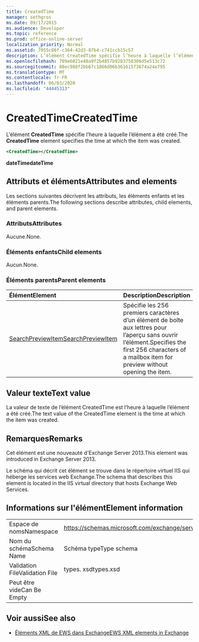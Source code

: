 ```yaml
---
title: CreatedTime
manager: sethgros
ms.date: 09/17/2015
ms.audience: Developer
ms.topic: reference
ms.prod: office-online-server
localization_priority: Normal
ms.assetid: 7055c86f-c364-42d3-87b4-c741ccb15c57
description: L’élément CreatedTime spécifie l’heure à laquelle l’élément a été créé.
ms.openlocfilehash: 709e6021e48a9f2b4857b9283750306d5e513c72
ms.sourcegitcommit: 88ec988f2bb67c1866d06b361615f3674a24e795
ms.translationtype: MT
ms.contentlocale: fr-FR
ms.lasthandoff: 06/03/2020
ms.locfileid: "44445313"
---
```

# <a name="createdtime"></a><span data-ttu-id="c466d-103">CreatedTime</span><span class="sxs-lookup"><span data-stu-id="c466d-103">CreatedTime</span></span>

<span data-ttu-id="c466d-104">L’élément **CreatedTime** spécifie l’heure à laquelle l’élément a été créé.</span><span class="sxs-lookup"><span data-stu-id="c466d-104">The **CreatedTime** element specifies the time at which the item was created.</span></span> 
  
```xml
<CreatedTime></CreatedTime>
```

 <span data-ttu-id="c466d-105">**dateTime**</span><span class="sxs-lookup"><span data-stu-id="c466d-105">**dateTime**</span></span>
## <a name="attributes-and-elements"></a><span data-ttu-id="c466d-106">Attributs et éléments</span><span class="sxs-lookup"><span data-stu-id="c466d-106">Attributes and elements</span></span>

<span data-ttu-id="c466d-107">Les sections suivantes décrivent les attributs, les éléments enfants et les éléments parents.</span><span class="sxs-lookup"><span data-stu-id="c466d-107">The following sections describe attributes, child elements, and parent elements.</span></span>
  
### <a name="attributes"></a><span data-ttu-id="c466d-108">Attributs</span><span class="sxs-lookup"><span data-stu-id="c466d-108">Attributes</span></span>

<span data-ttu-id="c466d-109">Aucune.</span><span class="sxs-lookup"><span data-stu-id="c466d-109">None.</span></span>
  
### <a name="child-elements"></a><span data-ttu-id="c466d-110">Éléments enfants</span><span class="sxs-lookup"><span data-stu-id="c466d-110">Child elements</span></span>

<span data-ttu-id="c466d-111">Aucun.</span><span class="sxs-lookup"><span data-stu-id="c466d-111">None.</span></span>
  
### <a name="parent-elements"></a><span data-ttu-id="c466d-112">Éléments parents</span><span class="sxs-lookup"><span data-stu-id="c466d-112">Parent elements</span></span>

|<span data-ttu-id="c466d-113">**Élément**</span><span class="sxs-lookup"><span data-stu-id="c466d-113">**Element**</span></span>|<span data-ttu-id="c466d-114">**Description**</span><span class="sxs-lookup"><span data-stu-id="c466d-114">**Description**</span></span>|
|:-----|:-----|
|[<span data-ttu-id="c466d-115">SearchPreviewItem</span><span class="sxs-lookup"><span data-stu-id="c466d-115">SearchPreviewItem</span></span>](searchpreviewitem.md) <br/> |<span data-ttu-id="c466d-116">Spécifie les 256 premiers caractères d’un élément de boîte aux lettres pour l’aperçu sans ouvrir l’élément.</span><span class="sxs-lookup"><span data-stu-id="c466d-116">Specifies the first 256 characters of a mailbox item for preview without opening the item.</span></span>  <br/> |
   
## <a name="text-value"></a><span data-ttu-id="c466d-117">Valeur texte</span><span class="sxs-lookup"><span data-stu-id="c466d-117">Text value</span></span>

<span data-ttu-id="c466d-118">La valeur de texte de l’élément CreatedTime est l’heure à laquelle l’élément a été créé.</span><span class="sxs-lookup"><span data-stu-id="c466d-118">The text value of the CreatedTime element is the time at which the item was created.</span></span> 
  
## <a name="remarks"></a><span data-ttu-id="c466d-119">Remarques</span><span class="sxs-lookup"><span data-stu-id="c466d-119">Remarks</span></span>

<span data-ttu-id="c466d-120">Cet élément est une nouveauté d'Exchange Server 2013.</span><span class="sxs-lookup"><span data-stu-id="c466d-120">This element was introduced in Exchange Server 2013.</span></span>
  
<span data-ttu-id="c466d-121">Le schéma qui décrit cet élément se trouve dans le répertoire virtuel IIS qui héberge les services web Exchange.</span><span class="sxs-lookup"><span data-stu-id="c466d-121">The schema that describes this element is located in the IIS virtual directory that hosts Exchange Web Services.</span></span>
  
## <a name="element-information"></a><span data-ttu-id="c466d-122">Informations sur l'élément</span><span class="sxs-lookup"><span data-stu-id="c466d-122">Element information</span></span>

|||
|:-----|:-----|
|<span data-ttu-id="c466d-123">Espace de noms</span><span class="sxs-lookup"><span data-stu-id="c466d-123">Namespace</span></span>  <br/> |https://schemas.microsoft.com/exchange/services/2006/types  <br/> |
|<span data-ttu-id="c466d-124">Nom du schéma</span><span class="sxs-lookup"><span data-stu-id="c466d-124">Schema Name</span></span>  <br/> |<span data-ttu-id="c466d-125">Schéma type</span><span class="sxs-lookup"><span data-stu-id="c466d-125">Type schema</span></span>  <br/> |
|<span data-ttu-id="c466d-126">Validation File</span><span class="sxs-lookup"><span data-stu-id="c466d-126">Validation File</span></span>  <br/> |<span data-ttu-id="c466d-127">types. xsd</span><span class="sxs-lookup"><span data-stu-id="c466d-127">types.xsd</span></span>  <br/> |
|<span data-ttu-id="c466d-128">Peut être vide</span><span class="sxs-lookup"><span data-stu-id="c466d-128">Can Be Empty</span></span>  <br/> ||
   
## <a name="see-also"></a><span data-ttu-id="c466d-129">Voir aussi</span><span class="sxs-lookup"><span data-stu-id="c466d-129">See also</span></span>



- [<span data-ttu-id="c466d-130">Éléments XML de EWS dans Exchange</span><span class="sxs-lookup"><span data-stu-id="c466d-130">EWS XML elements in Exchange</span></span>](ews-xml-elements-in-exchange.md)

